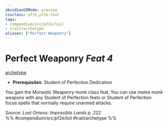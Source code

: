 ```yaml
---
obsidianUIMode: preview
cssclass: pf2e,pf2e-feat
tags:
- compendium/src/pf2e/loil
- trait/archetype
aliases: ["Perfect Weaponry"]
---
```

# Perfect Weaponry  *Feat 4*  
[archetype](../../Rules/traits/archetype.md)  

- **Prerequisites**: Student of Perfection Dedication

You gain the Monastic Weaponry monk class feat. You can use melee monk weapons with any Student of Perfection feats or Student of Perfection focus spells that normally require unarmed attacks.

*Source: Lost Omens: Impossible Lands p. 222*  
%% #compendium/src/pf2e/loil #trait/archetype %%